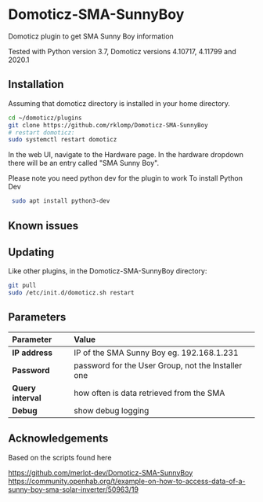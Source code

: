 # Domoticz-SMA-SunnyBoy
Domoticz plugin to get SMA Sunny Boy information

Tested with Python version 3.7, Domoticz versions 4.10717, 4.11799 and 2020.1

## Installation

Assuming that domoticz directory is installed in your home directory.

```bash
cd ~/domoticz/plugins
git clone https://github.com/rklomp/Domoticz-SMA-SunnyBoy
# restart domoticz:
sudo systemctl restart domoticz
```
In the web UI, navigate to the Hardware page. In the hardware dropdown there will be an entry called "SMA Sunny Boy".

Please note you need python dev for the plugin to work To install Python Dev
```bash
 sudo apt install python3-dev
 ```
 

## Known issues

## Updating

Like other plugins, in the Domoticz-SMA-SunnyBoy directory:
```bash
git pull
sudo /etc/init.d/domoticz.sh restart
```

## Parameters

| Parameter | Value |
| :--- | :--- |
| **IP address** | IP of the SMA Sunny Boy eg. 192.168.1.231 |
| **Password** | password for the User Group, not the Installer one |
| **Query interval** | how often is data retrieved from the SMA |
| **Debug** | show debug logging |

## Acknowledgements

Based on the scripts found here

https://github.com/merlot-dev/Domoticz-SMA-SunnyBoy \
https://community.openhab.org/t/example-on-how-to-access-data-of-a-sunny-boy-sma-solar-inverter/50963/19


